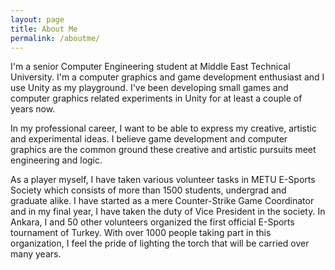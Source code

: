 ```yaml
---
layout: page
title: About Me
permalink: /aboutme/
---
```


I'm a senior Computer Engineering student at Middle East Technical University. I'm a computer graphics and game development enthusiast and I use Unity as my playground. I've been developing small games and computer graphics related experiments in Unity for at least a couple of years now. 

In my professional career, I want to be able to express my creative, artistic and experimental ideas. I believe game development and computer graphics are the common ground these creative and artistic pursuits meet engineering and logic.

As a player myself, I have taken various volunteer tasks in METU E-Sports Society which consists of more than 1500 students, undergrad and graduate alike. I have started as a mere Counter-Strike Game Coordinator and in my final year, I have taken the duty of Vice President in the society. In Ankara, I and 50 other volunteers organized the first official E-Sports tournament of Turkey. With over 1000 people taking part in this organization, I feel the pride of lighting the torch that will be carried over many years.
